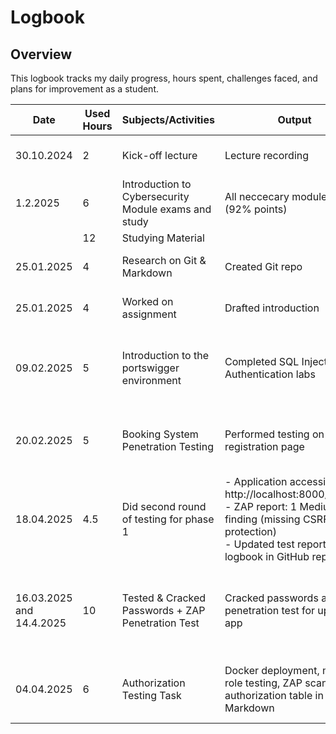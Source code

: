 # Logbook

## Overview
This logbook tracks my daily progress, hours spent, challenges faced, and plans for improvement as a student.

| Date       | Used Hours | Subjects/Activities     | Output               | Challenges Faced               | Next Steps                |
|------------|------------|-------------------------|----------------------|--------------------------------|---------------------------|
| 30.10.2024 | 2          | Kick-off lecture        | Lecture recording    | Understanding project goals    | Review project slides     |
|   1.2.2025 | 6          | Introduction to Cybersecurity Module exams and study | All neccecary modules done (92% points) | 
|  | 12        | Studying Material | 
| 25.01.2025 | 4         | Research on Git & Markdown | Created Git repo    | no challences       | Practice with examples    
| 25.01.2025 | 4          | Worked on assignment    | Drafted introduction | no challences   | Seek feedback from peers  |
| 09.02.2025 | 5          | Introduction to the portswigger environment       | Completed SQL Injection & Authentication labs | Difficulty with payload crafting | Review results and try additional attack types |
| 20.02.2025 | 5          | Booking System Penetration Testing           | Performed testing on registration page     | Application flaws, weak password handling, XSS vulnerabilities | Send assignment                       |
| 18.04.2025 | 4.5        | Did second round of testing for phase 1 | - Application accessible at http://localhost:8000/register<br>- ZAP report: 1 Medium-risk finding (missing CSRF protection)<br>- Updated test report and logbook in GitHub repository | no challences | submit work|
| 16.03.2025 and 14.4.2025 | 10 | Tested & Cracked Passwords + ZAP Penetration Test| Cracked passwords and did penetration test for updated app | - Needed to increase ram in vb for Hashcat difficulty cracking some passwords|Send Task with cracked passwords and links|
| 04.04.2025 | 6          | Authorization Testing Task      | Docker deployment, manual role testing, ZAP scan, authorization table in Markdown | ZAP alerts interpretation, verifying role access boundaries         |  submit       |






